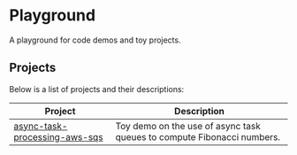 # Playground

A playground for code demos and toy projects.

## Projects

Below is a list of projects and their descriptions:

| Project                                                        | Description                                                            |
|----------------------------------------------------------------|------------------------------------------------------------------------|
| [async-task-processing-aws-sqs](async-task-processing-aws-sqs) | Toy demo on the use of async task queues to compute Fibonacci numbers. |
